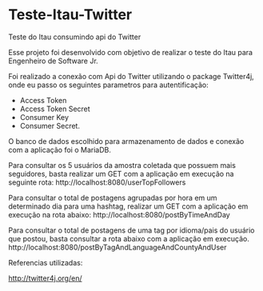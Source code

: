 # Teste-Itau-Twitter

Teste do Itau consumindo api do Twitter

Esse projeto foi desenvolvido com objetivo de realizar o teste do Itau para Engenheiro de Software Jr.

Foi realizado a conexão com Api do Twitter utilizando o package Twitter4j, onde eu passo os seguintes parametros para autentificação:
- Access Token
- Access Token Secret
- Consumer Key
- Consumer Secret.

O banco de dados escolhido para armazenamento de dados e conexão com a aplicação foi o MariaDB.

Para consultar os 5 usuários da amostra coletada que possuem mais seguidores, basta realizar um GET com a aplicação em execução na seguinte rota:
http://localhost:8080/userTopFollowers

Para consultar o total de postagens agrupadas por hora em um determinado dia para uma hashtag, realizar um GET com a aplicação em execução na rota abaixo:
http://localhost:8080/postByTimeAndDay

Para consultar o total de postagens de uma tag por idioma/pais do usuário que postou, basta consultar a rota abaixo com a aplicação em execução.
http://localhost:8080/postByTagAndLanguageAndCountyAndUser

Referencias utilizadas:

http://twitter4j.org/en/

